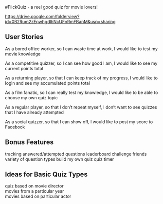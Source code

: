 #FlickQuiz - a reel good quiz for movie lovers!

https://drive.google.com/folderview?id=0B2Rum2zEpwhgdlhNcUFnRmFBanM&usp=sharing

User Stories
-----------

As a bored office worker, so I can waste time at work, I would like to test my movie knowledge

As a competitive quizzer, so I can see how good I am, I would like to see my current points total

As a returning player, so that I can keep track of my progress, I would like to login and see my accumulated points total

As a film fanatic, so I can really test my knowledge, I would like to be able to choose my own quiz topic

As a regular player, so that I don’t repeat myself, I don’t want to see quizzes that I have already attempted

As a social quizzer, so that I can show off, I would like to post my score to Facebook

Bonus Features
-------------

tracking answered/attempted questions
leaderboard
challenge friends
variety of question types
build my own quiz
quiz timer

Ideas for Basic Quiz Types
--------------------------

quiz based on movie director  
movies from a particular year  
movies based on particular actor
